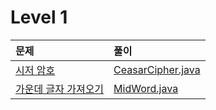 # Level 1

|문제|풀이|
|:---|:---|
|[시저 암호](https://programmers.co.kr/learn/courses/30/lessons/12926)|[CeasarCipher.java](https://github.com/ihaeeun/Algorithms/blob/master/Programmers/Level1/CeasarCipher.java)|
|[가운데 글자 가져오기](https://programmers.co.kr/learn/courses/30/lessons/12903)|[MidWord.java](https://github.com/ihaeeun/Algorithms/blob/master/Programmers/Level1/MidWord.java)|